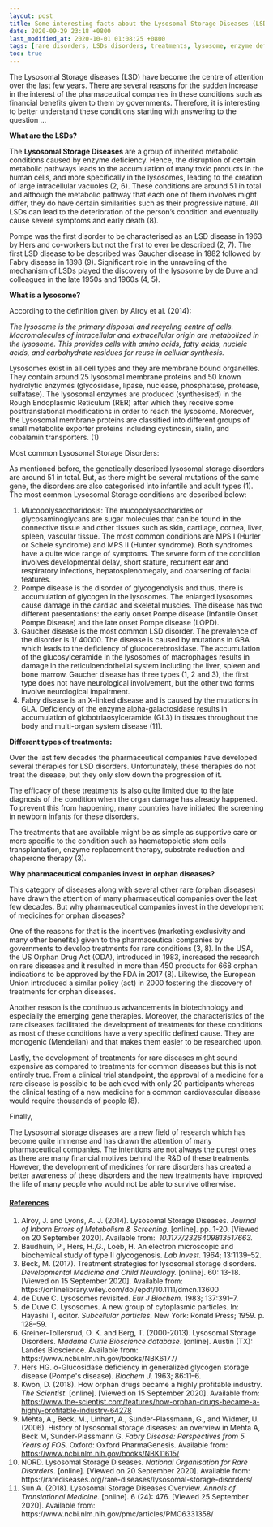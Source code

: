 ```yaml
---
layout: post 
title: Some interesting facts about the Lysosomal Storage Diseases (LSD).
date: 2020-09-29 23:18 +0800 
last_modified_at: 2020-10-01 01:08:25 +0800 
tags: [rare disorders, LSDs disorders, treatments, lysosome, enzyme deficiency] 
toc: true
---
```

<div class="interface-interface-skeleton__header" role="region" aria-label="Editor top bar" tabindex="-1">
<div class="edit-post-header">
<div class="edit-post-header__settings"></div>
</div>
</div>
<div class="interface-interface-skeleton__body">
<div class="interface-interface-skeleton__content" role="region" aria-label="Editor content" tabindex="-1">
<div class="edit-post-visual-editor editor-styles-wrapper" tabindex="-1">
<div class="block-editor__typewriter">
<div class="block-editor-writing-flow">
<div class="block-editor-block-list__layout is-root-container">
<p role="group" aria-multiline="true" aria-label="Paragraph block" id="block-4c007a37-f40a-4430-b41d-135a3429fea3" class="rich-text block-editor-rich-text__editable block-editor-block-list__block wp-block" data-block="4c007a37-f40a-4430-b41d-135a3429fea3" data-type="core/paragraph" data-title="Paragraph" contenteditable="true" tabindex="0">The Lysosomal Storage diseases (LSD) have become the centre of attention over the last few years. There are several reasons for the sudden increase in the interest of the pharmaceutical companies in these conditions such as financial benefits given to them by governments. Therefore, it is interesting to better understand these conditions starting with answering to the question &hellip;</p>
<p role="group" aria-multiline="true" aria-label="Paragraph block" id="block-a143d0cc-3126-4779-bbb1-c4a23940348d" class="rich-text block-editor-rich-text__editable block-editor-block-list__block wp-block" data-block="a143d0cc-3126-4779-bbb1-c4a23940348d" data-type="core/paragraph" data-title="Paragraph" contenteditable="true" tabindex="0"><b>What are the LSDs?</b></p>
<p role="group" aria-multiline="true" aria-label="Paragraph block" id="block-1a860fd2-ef9c-4008-a73a-4f8a16ca0c0e" class="rich-text block-editor-rich-text__editable block-editor-block-list__block wp-block" data-block="1a860fd2-ef9c-4008-a73a-4f8a16ca0c0e" data-type="core/paragraph" data-title="Paragraph" contenteditable="true" tabindex="0">The <strong>Lysosomal Storage Diseases </strong>are a group of inherited metabolic conditions caused by enzyme deficiency. Hence, the disruption of certain metabolic pathways leads to the accumulation of many toxic products in the human cells, and more specifically in the lysosomes, leading to the creation of large intracellular vacuoles (2, 6). These conditions are around 51 in total and although the metabolic pathway that each one of them involves might differ, they do have certain similarities such as their progressive nature. All LSDs can lead to the deterioration of the person&rsquo;s condition and eventually cause severe symptoms and early death (8).</p>
<p role="group" aria-multiline="true" aria-label="Paragraph block" id="block-cc518d75-7516-4113-be00-874efdcd2ff4" class="rich-text block-editor-rich-text__editable block-editor-block-list__block wp-block" data-block="cc518d75-7516-4113-be00-874efdcd2ff4" data-type="core/paragraph" data-title="Paragraph" contenteditable="true" tabindex="0">Pompe was the first disorder to be characterised as an LSD disease in 1963 by Hers and co-workers but not the first to ever be described (2, 7). The first LSD disease to be described was Gaucher disease in 1882 followed by Fabry disease in 1898 (9). Significant role in the unraveling of the mechanism of LSDs played the discovery of the lysosome by de Duve and colleagues in the late 1950s and 1960s (4, 5).&nbsp;</p>
<p role="group" aria-multiline="true" aria-label="Paragraph block" id="block-dce3b805-b734-42f6-983e-2fd39131cb51" class="rich-text block-editor-rich-text__editable block-editor-block-list__block wp-block" data-block="dce3b805-b734-42f6-983e-2fd39131cb51" data-type="core/paragraph" data-title="Paragraph" contenteditable="true" tabindex="0"><b>What is a lysosome?</b></p>
<p role="group" aria-multiline="true" aria-label="Paragraph block" id="block-770a4306-6860-45fe-b506-f551f7628a5f" class="rich-text block-editor-rich-text__editable block-editor-block-list__block wp-block" data-block="770a4306-6860-45fe-b506-f551f7628a5f" data-type="core/paragraph" data-title="Paragraph" contenteditable="true" tabindex="0">According to the definition given by Alroy et al. (2014):</p>
<p role="group" aria-multiline="true" aria-label="Paragraph block" id="block-fc508d29-bb80-4bcf-849c-f222dc0450eb" class="rich-text block-editor-rich-text__editable block-editor-block-list__block wp-block" data-block="fc508d29-bb80-4bcf-849c-f222dc0450eb" data-type="core/paragraph" data-title="Paragraph" contenteditable="true" tabindex="0"><em>The lysosome is the primary disposal and recycling centre of cells. Macromolecules of intracellular and extracellular origin are metabolized in the lysosome. This provides cells with amino acids, fatty acids, nucleic acids, and carbohydrate residues for reuse in cellular synthesis.</em></p>
<p><!-- wp:paragraph --></p>
<p>Lysosomes exist in all cell types and they are membrane bound organelles. They contain around 25 lysosomal membrane proteins and 50 known hydrolytic enzymes (glycosidase, lipase, nuclease, phosphatase, protease, sulfatase). The lysosomal enzymes are produced (synthesised) in the Rough Endoplasmic Reticulum (RER) after which they receive some posttranslational modifications in order to reach the lysosome. Moreover, the Lysosomal membrane proteins are classified into different groups of small metabolite exporter proteins including cystinosin, sialin, and cobalamin transporters. (1)</p>
<p><!-- /wp:paragraph --> <!-- wp:paragraph --></p>
<p>Most common Lysosomal Storage Disorders:</p>
<p><!-- /wp:paragraph --> <!-- wp:paragraph --></p>
<p>As mentioned before, the genetically described lysosomal storage disorders are around 51 in total. But, as there might be several mutations of the same gene, the disorders are also categorised into infantile and adult types (1). The most common Lysosomal Storage conditions are described below:</p>
<p><!-- /wp:paragraph --> <!-- wp:list {"ordered":true,"type":"1"} --></p>
<ol type="1">

<li>Mucopolysaccharidosis: The mucopolysaccharides or glycosaminoglycans are sugar molecules that can be found in the connective tissue and other tissues such as skin, cartilage, cornea, liver, spleen, vascular tissue. The most common conditions are MPS I (Hurler or Scheie syndrome) and MPS II (Hunter syndrome).&nbsp;Both syndromes have a quite wide range of symptoms. The severe form of the condition involves developmental delay, short stature, recurrent ear and respiratory infections, hepatosplenomegaly, and coarsening of facial features.&nbsp;</li>

<li>Pompe disease is the disorder of glycogenolysis and thus, there is accumulation of glycogen in the lysosomes. The enlarged lysosomes cause damage in the cardiac and skeletal muscles. The disease has two different presentations: the early onset Pompe disease (Infantile Onset Pompe Disease) and the late onset Pompe disease (LOPD).&nbsp;</li>

<li>Gaucher disease is the most common LSD disorder. The prevalence of the disorder is 1/ 40000. The disease is caused by mutations in GBA which leads to the deficiency of glucocerebrosidase. The accumulation of the glucosylceramide in the lysosomes of macrophages results in damage in the reticuloendothelial system including the liver, spleen and bone marrow. Gaucher disease has three types (1, 2 and 3), the first type does not have neurological involvement, but the other two forms involve neurological impairment.&nbsp;</li>

<li>Fabry disease is an X-linked disease and is caused by the mutations in GLA. Deficiency of the enzyme alpha-galactosidase results in accumulation of globotriaosylceramide (GL3) in tissues throughout the body and multi-organ system disease (11).</li>
</ol>
<p><!-- /wp:list --> <!-- wp:paragraph --></p>
<p></p>
<p><!-- /wp:paragraph --></p>

<p><span><b>Different types of treatments:</b></span>
<p><span>Over the last few decades the pharmaceutical companies have developed several therapies for LSD disorders. Unfortunately, these therapies do not treat the disease, but they only slow down the progression of it.</span></p>
<p><span>The efficacy of these treatments is also quite limited due to the late diagnosis of the condition when the organ damage has already happened. To prevent this from happening, many countries have initiated the screening in newborn infants for these disorders.</span></p>
<p><span>The treatments that are available might be as simple as supportive care or more specific to the condition such as haematopoietic stem cells transplantation, enzyme replacement therapy, substrate reduction and chaperone therapy (3).</span></p>

<b>Why pharmaceutical companies invest in orphan diseases?</b>
<p><!-- /wp:list --> <!-- wp:paragraph --></p>
<p></p>
<p><!-- /wp:paragraph --></p>
This category of diseases along with several other rare (orphan diseases) have drawn the attention of many pharmaceutical companies over the last few decades. But why pharmaceutical companies invest in the development of medicines for orphan diseases?
<p><!-- /wp:list --> <!-- wp:paragraph --></p>
<p></p>
<p><!-- /wp:paragraph --></p>
One of the reasons for that is the incentives (marketing exclusivity and many other benefits) given to the pharmaceutical companies by governments to develop treatments for rare conditions (3, 8). In the USA, the US Orphan Drug Act (ODA), introduced in 1983, increased the research on rare diseases and it resulted in more than 450 products for 668 orphan indications to be approved by the FDA in 2017 (8). Likewise, the European Union introduced a similar policy (act) in 2000 fostering the discovery of treatments for orphan diseases.
<p><!-- /wp:list --> <!-- wp:paragraph --></p>
<p></p>
<p><!-- /wp:paragraph --></p>
Another reason is the continuous advancements in biotechnology and especially the emerging gene therapies. Moreover, the characteristics of the rare diseases facilitated the development of treatments for these conditions as most of these conditions have a very specific defined cause. They are monogenic (Mendelian) and that makes them easier to be researched upon.
<p><!-- /wp:list --> <!-- wp:paragraph --></p>
<p></p>
<p><!-- /wp:paragraph --></p>
Lastly, the development of treatments for rare diseases might sound expensive as compared to treatments for common diseases but this is not entirely true. From a clinical trial standpoint, the approval of a medicine for a rare disease is possible to be achieved with only 20 participants whereas the clinical testing of a new medicine for a common cardiovascular disease would require thousands of people (8).
<p><!-- /wp:list --> <!-- wp:paragraph --></p>
<p></p>
<p><!-- /wp:paragraph --></p>
Finally,
<p><!-- /wp:list --> <!-- wp:paragraph --></p>
<p></p>
<p><!-- /wp:paragraph --></p>
The Lysosomal storage diseases are a new field of research which has become quite immense and has drawn the attention of many pharmaceutical companies. The intentions are not always the purest ones as there are many financial motives behind the R&D of these treatments. However, the development of medicines for rare disorders has created a better awareness of these disorders and the new treatments have improved the life of many people who would not be able to survive otherwise.
<h4><span style="text-decoration: underline;">References</span></h4>
<ol role="group" aria-multiline="true" aria-label="Block: List" id="block-33772662-9875-474a-87f3-eeb42f20a75f" class="rich-text block-editor-rich-text__editable block-editor-block-list__block wp-block is-selected is-hovered" type="1" data-block="33772662-9875-474a-87f3-eeb42f20a75f" data-type="core/list" data-title="List" contenteditable="true" tabindex="0">
<li>Alroy, J. and Lyons, A. J. (2014). Lysosomal Storage Diseases. <em>Journal of Inborn Errors of Metabolism &amp; Screening.</em>&nbsp;[online]. pp. 1-20. [Viewed on 20 September 2020]. Available from:<em>&nbsp;&nbsp;10.1177/2326409813517663.</em></li>
<li>Baudhuin, P., Hers, H.,G., Loeb, H. An electron microscopic and biochemical study of type II glycogenosis. <em>Lab Invest.</em>&nbsp;1964; 13:1139&ndash;52.&nbsp;</li>
<li>Beck, M. (2017). Treatment strategies for lysosomal storage disorders. <em>Developmental Medicine and Child Neurology. </em>[online].&nbsp;60: 13-18. [Viewed on 15 September 2020]. Available from: https://onlinelibrary.wiley.com/doi/epdf/10.1111/dmcn.13600</li>
<li>de Duve C. Lysosomes revisited. <em>Eur J Biochem</em>. 1983; 137:391&ndash;7.</li>
<li>de Duve C. Lysosomes. A new group of cytoplasmic particles. In: Hayashi T, editor. <em>Subcellular particles</em>. New York: Ronald Press; 1959. p. 128&ndash;59.</li>
<li>Greiner-Tollersrud, O. K. and Berg, T. (2000-2013). Lysosomal Storage Disorders. <em>Madame Curie Bioscience database</em>. [online]. Austin (TX): Landes Bioscience. Available from: https://www.ncbi.nlm.nih.gov/books/NBK6177/</li>
<li>Hers HG. &alpha;-Glucosidase deficiency in generalized glycogen storage disease (Pompe's disease). <em>Biochem J</em>. 1963; 86:11&ndash;6.</li>
<li>Kwon, D. (2018). How orphan drugs became a highly profitable industry. <em>The Scientist</em>. [online]. [Viewed on 15 September&nbsp;2020]. Available from: <a href="https://www.the-scientist.com/features/how-orphan-drugs-became-a-highly-profitable-industry-64278">https://www.the-scientist.com/features/how-orphan-drugs-became-a-highly-profitable-industry-64278</a></li>
<li>Mehta, A., Beck, M., Linhart, A., Sunder-Plassmann, G., and Widmer, U. (2006). History of lysosomal storage diseases: an overview in Mehta A, Beck M, Sunder-Plassmann G. <em>Fabry Disease: Perspectives from 5 Years of FOS</em>. Oxford: Oxford PharmaGenesis. Available from: <a href="https://www.ncbi.nlm.nih.gov/books/NBK11615/">https://www.ncbi.nlm.nih.gov/books/NBK11615/</a></li>
<li>NORD. Lysosomal Storage Diseases<em>. National Organisation for Rare Disorders</em>. [online]. [Viewed on 20&nbsp;September 2020]. Available from: https://rarediseases.org/rare-diseases/lysosomal-storage-disorders/</li>
<li>Sun A. (2018). Lysosomal Storage Diseases Overview. <em>Annals of Translational Medicine.</em>&nbsp;[online]. 6 (24): 476. [Viewed 25 September 2020]. Available from: https://www.ncbi.nlm.nih.gov/pmc/articles/PMC6331358/</li>
</ol>
<p><span></span></p>
<p><span></span></p>


